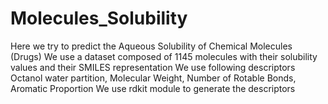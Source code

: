 # Molecules_Solubility
Here we try to predict the Aqueous Solubility of Chemical Molecules (Drugs)
We use a dataset composed of 1145 molecules with their solubility values and their SMILES representation
We use following descriptors Octanol water partition, Molecular Weight, Number of Rotable Bonds, Aromatic Proportion
We use rdkit module to generate the descriptors
